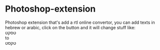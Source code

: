 # Photoshop-extension
Photoshop extension that's add a rtl online convertor,
you can add texts in hebrew or arabic, click on the button and it will change stuff like:</br>
טסקט</br>
to</br>
טקסט

